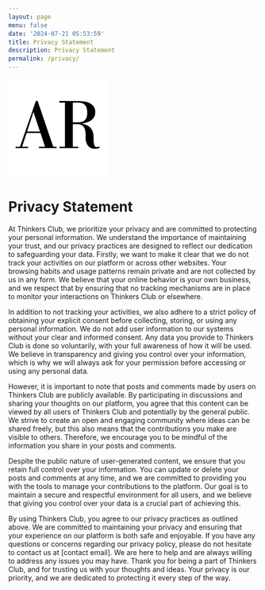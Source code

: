 ```yaml
---
layout: page
menu: false
date: '2024-07-21 05:53:59'
title: Privacy Statement
description: Privacy Statement
permalink: /privacy/
---
```


<img class="img-rounded" src="/assets/img/uploads/abdulrahim.png" alt="Thinkers Club logo" width="200">


# Privacy Statement
At Thinkers Club, we prioritize your privacy and are committed to protecting your personal information. We understand the importance of maintaining your trust, and our privacy practices are designed to reflect our dedication to safeguarding your data. Firstly, we want to make it clear that we do not track your activities on our platform or across other websites. Your browsing habits and usage patterns remain private and are not collected by us in any form. We believe that your online behavior is your own business, and we respect that by ensuring that no tracking mechanisms are in place to monitor your interactions on Thinkers Club or elsewhere.

In addition to not tracking your activities, we also adhere to a strict policy of obtaining your explicit consent before collecting, storing, or using any personal information. We do not add user information to our systems without your clear and informed consent. Any data you provide to Thinkers Club is done so voluntarily, with your full awareness of how it will be used. We believe in transparency and giving you control over your information, which is why we will always ask for your permission before accessing or using any personal data.

However, it is important to note that posts and comments made by users on Thinkers Club are publicly available. By participating in discussions and sharing your thoughts on our platform, you agree that this content can be viewed by all users of Thinkers Club and potentially by the general public. We strive to create an open and engaging community where ideas can be shared freely, but this also means that the contributions you make are visible to others. Therefore, we encourage you to be mindful of the information you share in your posts and comments.

Despite the public nature of user-generated content, we ensure that you retain full control over your information. You can update or delete your posts and comments at any time, and we are committed to providing you with the tools to manage your contributions to the platform. Our goal is to maintain a secure and respectful environment for all users, and we believe that giving you control over your data is a crucial part of achieving this.

By using Thinkers Club, you agree to our privacy practices as outlined above. We are committed to maintaining your privacy and ensuring that your experience on our platform is both safe and enjoyable. If you have any questions or concerns regarding our privacy policy, please do not hesitate to contact us at [contact email]. We are here to help and are always willing to address any issues you may have. Thank you for being a part of Thinkers Club, and for trusting us with your thoughts and ideas. Your privacy is our priority, and we are dedicated to protecting it every step of the way.
